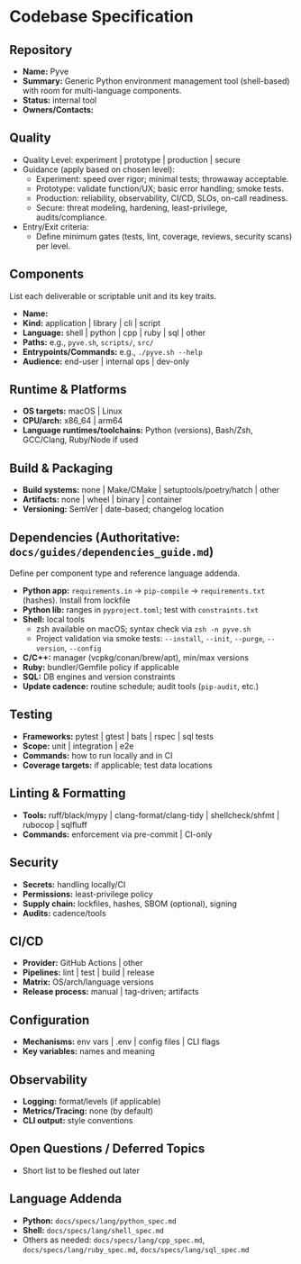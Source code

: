 # Codebase Specification

## Repository
- **Name:** Pyve
- **Summary:** Generic Python environment management tool (shell-based) with room for multi-language components.
- **Status:** internal tool
- **Owners/Contacts:** 

## Quality
- Quality Level: experiment | prototype | production | secure
- Guidance (apply based on chosen level):
  - Experiment: speed over rigor; minimal tests; throwaway acceptable.
  - Prototype: validate function/UX; basic error handling; smoke tests.
  - Production: reliability, observability, CI/CD, SLOs, on-call readiness.
  - Secure: threat modeling, hardening, least-privilege, audits/compliance.
- Entry/Exit criteria:
  - Define minimum gates (tests, lint, coverage, reviews, security scans) per level.

## Components
List each deliverable or scriptable unit and its key traits.
- **Name:** 
- **Kind:** application | library | cli | script
- **Language:** shell | python | cpp | ruby | sql | other
- **Paths:** e.g., `pyve.sh`, `scripts/`, `src/`
- **Entrypoints/Commands:** e.g., `./pyve.sh --help`
- **Audience:** end-user | internal ops | dev-only

## Runtime & Platforms
- **OS targets:** macOS | Linux
- **CPU/arch:** x86_64 | arm64
- **Language runtimes/toolchains:** Python (versions), Bash/Zsh, GCC/Clang, Ruby/Node if used

## Build & Packaging
- **Build systems:** none | Make/CMake | setuptools/poetry/hatch | other
- **Artifacts:** none | wheel | binary | container
- **Versioning:** SemVer | date-based; changelog location

## Dependencies (Authoritative: `docs/guides/dependencies_guide.md`)
Define per component type and reference language addenda.
- **Python app:** `requirements.in` → `pip-compile` → `requirements.txt` (hashes). Install from lockfile
- **Python lib:** ranges in `pyproject.toml`; test with `constraints.txt`
- **Shell:** local tools
  - zsh available on macOS; syntax check via `zsh -n pyve.sh`
  - Project validation via smoke tests: `--install`, `--init`, `--purge`, `--version`, `--config`
- **C/C++:** manager (vcpkg/conan/brew/apt), min/max versions
- **Ruby:** bundler/Gemfile policy if applicable
- **SQL:** DB engines and version constraints
- **Update cadence:** routine schedule; audit tools (`pip-audit`, etc.)

## Testing
- **Frameworks:** pytest | gtest | bats | rspec | sql tests
- **Scope:** unit | integration | e2e
- **Commands:** how to run locally and in CI
- **Coverage targets:** if applicable; test data locations

## Linting & Formatting
- **Tools:** ruff/black/mypy | clang-format/clang-tidy | shellcheck/shfmt | rubocop | sqlfluff
- **Commands:** enforcement via pre-commit | CI-only

## Security
- **Secrets:** handling locally/CI
- **Permissions:** least-privilege policy
- **Supply chain:** lockfiles, hashes, SBOM (optional), signing
- **Audits:** cadence/tools

## CI/CD
- **Provider:** GitHub Actions | other
- **Pipelines:** lint | test | build | release
- **Matrix:** OS/arch/language versions
- **Release process:** manual | tag-driven; artifacts

## Configuration
- **Mechanisms:** env vars | .env | config files | CLI flags
- **Key variables:** names and meaning

## Observability
- **Logging:** format/levels (if applicable)
- **Metrics/Tracing:** none (by default)
- **CLI output:** style conventions

## Open Questions / Deferred Topics
- Short list to be fleshed out later

## Language Addenda
- **Python:** `docs/specs/lang/python_spec.md`
- **Shell:** `docs/specs/lang/shell_spec.md`
- Others as needed: `docs/specs/lang/cpp_spec.md`, `docs/specs/lang/ruby_spec.md`, `docs/specs/lang/sql_spec.md`
